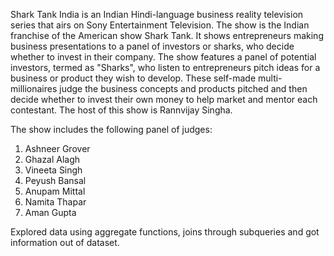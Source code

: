 Shark Tank India is an Indian Hindi-language business reality television series that airs on Sony Entertainment Television. The show is the Indian franchise of the American show Shark Tank. It shows entrepreneurs making business presentations to a panel of investors or sharks, who decide whether to invest in their company.
The show features a panel of potential investors, termed as "Sharks", who listen to entrepreneurs pitch ideas for a business or product they wish to develop. These self-made multi-millionaires judge the business concepts and products pitched and then decide whether to invest their own money to help market and mentor each contestant. The host of this show is Rannvijay Singha.

The show includes the following panel of judges:
1. Ashneer Grover
2. Ghazal Alagh
3. Vineeta Singh
4. Peyush Bansal
5. Anupam Mittal
6. Namita Thapar
7. Aman Gupta

Explored data using aggregate functions, joins through subqueries and got information out of dataset.
